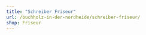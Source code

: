 ```yaml
---
title: "Schreiber Friseur"
url: /buchholz-in-der-nordheide/schreiber-friseur/
shop: Friseur
---
```

